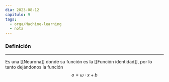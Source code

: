 ```yaml
---
dia: 2023-08-12
capitulo: 9
tags:
  - orga/Machine-learning
  - nota
---
```

### Definición
---
Es una [[Neurona]] donde su función es la [[Función identidad]], por lo tanto dejándonos la función $$ o = \omega \cdot x + b$$